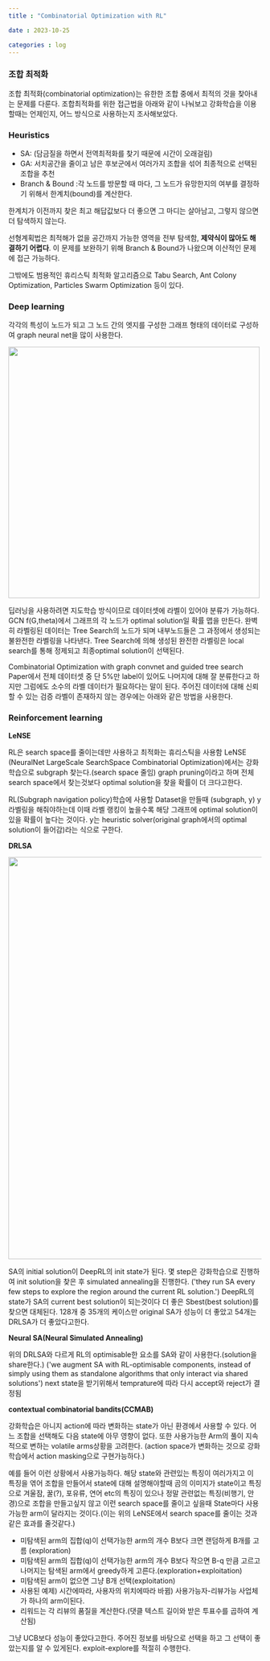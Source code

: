 ```yaml
---
title : "Combinatorial Optimization with RL"

date : 2023-10-25

categories : log
---
```


### 조합 최적화

조합 최적화(combinatorial optimization)는 유한한 조합 중에서 최적의 것을 찾아내는 문제를 다룬다.
조합최적화를 위한 접근법을 아래와 같이 나눠보고 강화학습을 이용할때는 언제인지, 어느 방식으로 사용하는지 조사해보았다.

### Heuristics

- SA: (담금질을 하면서 전역최적화를 찾기 때문에 시간이 오래걸림)
- GA: 서치공간을 줄이고 남은 후보군에서 여러가지 조합을 섞어 최종적으로 선택된 조합을 추천
- Branch & Bound :각 노드를 방문할 때 마다, 그 노드가 유망한지의 여부를 결정하기 위해서 한계치(bound)를 계산한다.

한계치가 이전까지 찾은 최고 해답값보다 더 좋으면 그 마디는 살아남고, 그렇지 않으면 더 탐색하지 않는다.

선형계획법은 최적해가 없을 공간까지 가능한 영역을 전부 탐색함, **제약식이 많아도 해결하기 어렵다**.
이 문제를 보완하기 위해 Branch & Bound가 나왔으며 이산적인 문제에 접근 가능하다.

그밖에도 범용적인 휴리스틱 최적화 알고리즘으로
Tabu Search, Ant Colony Optimization, Particles Swarm Optimization 등이 있다.

### Deep learning

각각의 특성이 노드가 되고 그 노드 간의 엣지를 구성한 그래프 형태의 데이터로 구성하여 graph neural net을 많이 사용한다.

<img src = "/surabanke/assets/images/graphNeuralNet.png" width = "500">

딥러닝을 사용하려면 지도학습 방식이므로 데이터셋에 라벨이 있어야 분류가 가능하다.
GCN f(G,theta)에서 그래프의 각 노드가 optimal solution일 확률 맵을 만든다.
완벽히 라벨링된 데이터는 Tree Search의 노드가 되며 내부노드들은 그 과정에서 생성되는 불완전한 라벨링을 나타낸다.
Tree Search에 의해 생성된 완전한 라벨링은 local search를 통해 정제되고 최종optimal solution이 선택된다.

Combinatorial Optimization with graph convnet and guided tree search Paper에서
전체 데이터셋 중 단 5%만 label이 있어도 나머지에 대해 잘 분류한다고 하지만 그럼에도 소수의 라벨 데이터가 필요하다는 말이 된다.
주어진 데이터에 대해 신뢰할 수 있는 검증 라벨이 존재하지 않는 경우에는 아래와 같은 방법을 사용한다.

### Reinforcement learning

**LeNSE**

RL은 search space를 줄이는데만 사용하고 최적화는 휴리스틱을 사용함
LeNSE (NeuralNet LargeScale SearchSpace Combinatorial Optimization)에서는 강화학습으로 subgraph 찾는다.(search space 줄임)
graph pruning이라고 하며 전체 search space에서 찾는것보다 optimal solution을 찾을 확률이 더 크다고한다.

RL(Subgraph navigation policy)학습에 사용할 Dataset을 만들때
(subgraph, y) y라벨링을 해줘야하는데 이때 라벨 랭킹이 높을수록 해당 그래프에 optimal solution이 있을 확률이 높다는 것이다.
y는 heuristic solver(original graph에서의 optimal solution이 들어감)라는 식으로 구한다.


**DRLSA**

<img src = "/surabanke/assets/images/DRLSA.png" width = "800">

SA의 initial solution이 DeepRL의 init state가 된다.
몇 step은 강화학습으로 진행하여 init solution을 찾은 후 simulated annealing을 진행한다.
('they run SA every few steps to explore the region around the current RL solution.')
DeepRL의 state가 SA의 current best solution이 되는것이다 더 좋은 Sbest(best solution)를 찾으면 대체된다.
128개 중 35개의 케이스만 original SA가 성능이 더 좋았고
54개는 DRLSA가 더 좋았다고한다.


**Neural SA(Neural Simulated Annealing)**

위의 DRLSA와 다르게 RL의 optimisable한 요소를 SA와 같이 사용한다.(solution을 share한다.)
('we augment SA with RL-optimisable components, instead of simply using them as standalone algorithms that only interact via shared solutions')
next state을 받기위해서 temprature에 따라 다시 accept와 reject가 결정됨


**contextual combinatorial bandits(CCMAB)**

강화학습은 아니지 action에 따라 변화하는 state가 아닌 환경에서 사용할 수 있다. 어느 조합을 선택해도 다음 state에 아무 영향이 없다.
또한 사용가능한 Arm의 풀이 지속적으로 변하는 volatile arms상황을 고려한다. (action space가 변화하는 것으로 강화학습에서 action masking으로 구현가능하다.)

예를 들어 이런 상황에서 사용가능하다.
해당 state와 관련있는 특징이 여러가지고 이 특징을 엮어 조합을 만들어서 state에 대해 설명해야할때
곰의 이미지가 state이고 특징으로 겨울잠, 꿀(?), 포유류, 연어 etc의 특징이 있으나 정말 관련없는 특징(비행기, 안경)으로 조합을 만들고싶지 않고 이런 search space를 줄이고 싶을때
State마다 사용가능한 arm이 달라지는 것이다.(이는 위의 LeNSE에서 search space를 줄이는 것과 같은 효과를 줄것같다.)


- 미탐색된 arm의 집합(q)이 선택가능한 arm의 개수 B보다 크면 랜덤하게 B개를 고름 (exploration)
- 미탐색된 arm의 집합(q)이 선택가능한 arm의 개수 B보다 작으면 B-q 만큼 고르고 나머지는 탐색된 arm에서 greedy하게 고른다.(exploration+exploitation)
- 미탐색된 arm이 없으면 그냥 B개 선택(exploitation)
- 사용된 예제) 시간에따라, 사용자의 위치에따라 바뀜) 사용가능자-리뷰가능 사업체가 하나의 arm이된다.
- 리워드는 각 리뷰의 품질을 계산한다.(댓클 텍스트 길이와 받은 투표수를 곱하여 계산됨)

그냥 UCB보다 성능이 좋았다고한다.
주어진 정보를 바탕으로 선택을 하고 그 선택이 좋았는지를 알 수 있게된다. exploit-explore를 적절히 수행한다.
